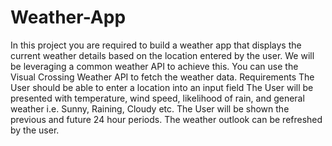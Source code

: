# Weather-App
In this project you are required to build a weather app that displays the current weather details based on the location entered by the user. We will be leveraging a common weather API to achieve this.
You can use the Visual Crossing Weather API to fetch the weather data.
Requirements
The User should be able to enter a location into an input field
The User will be presented with temperature, wind speed, likelihood of rain, and general weather i.e. Sunny, Raining, Cloudy etc.
The User will be shown the previous and future 24 hour periods.
The weather outlook can be refreshed by the user.